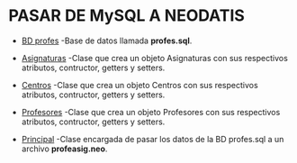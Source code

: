 # PASAR DE MySQL A NEODATIS


- [BD profes](Ficheros/profes.sql)
-Base de datos llamada **profes.sql**.


- [Asignaturas](C1Asignaturas.java)
-Clase que crea un objeto Asignaturas con sus respectivos atributos, contructor, getters y setters.


- [Centros](C1Centros.java)
-Clase que crea un objeto Centros con sus respectivos atributos, contructor, getters y setters.


- [Profesores](C1Profesores.java)
-Clase que crea un objeto Profesores con sus respectivos atributos, contructor, getters y setters.


- [Principal](Principal.java)
-Clase encargada de pasar los datos de la BD profes.sql a un archivo **profeasig.neo**.